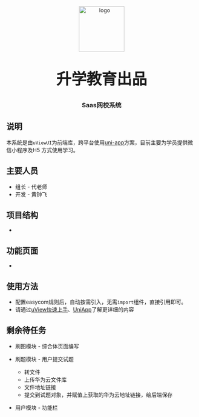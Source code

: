 <p align="center" style="margin: 0 auto; width: 120px;">
    <img alt="logo" src="https://uviewui.com/common/logo.png" width="120" height="120" style="margin-bottom: 10px;">
</p>
<h3 align="center" style="margin: 30px 0 30px;font-weight: bold;font-size:40px;text-align: center;">升学教育出品</h3>
<h3 align="center" style="text-align: center;">Saas网校系统</h3>

## 说明

本系统是由``uViewUI``为前端库，跨平台使用[uni-app](https://uniapp.dcloud.io/)方案，目前主要为学员提供微信小程序及H5 方式使用学习。

## 主要人员
- 组长 - 代老师
- 开发 - 黄钟飞

## 项目结构
-

## 功能页面
- 

## 使用方法
- 配置easycom规则后，自动按需引入，无需`import`组件，直接引用即可。
- 请通过[uView快速上手](https://v2.uviewui.com/components/quickstart.html)、[UniApp](https://uniapp.dcloud.io/)了解更详细的内容


## 剩余待任务
* 刷图模块 - 综合体页面编写
* 刷题模块 - 用户提交试题
  * 转文件
  * 上传华为云文件库
  * 文件地址链接
  * 提交到试题对象，并赋值上获取的华为云地址链接，给后端保存

* 用户模块 - 功能栏




